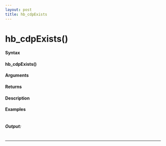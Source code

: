 ```yaml
---
layout: post
title: hb_cdpExists
---
```


# hb_cdpExists()


#### Syntax

#### hb_cdpExists()

#### Arguments

#### Returns

#### Description

#### Examples

```

```

##### Output:

```

```

---